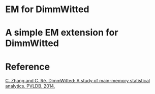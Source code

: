 
EM for DimmWitted
=================


# A simple EM extension for DimmWitted

# Reference

[C. Zhang and C. Ré. DimmWitted: A study of main-memory statistical analytics. PVLDB, 2014.](http://www.vldb.org/pvldb/vol7/p1283-zhang.pdf)
